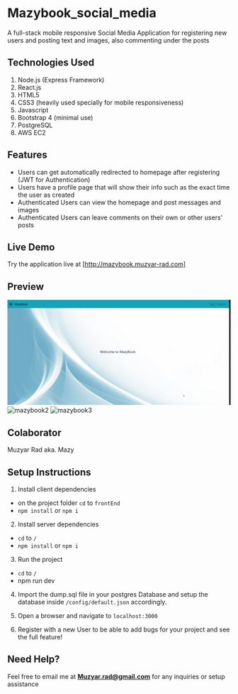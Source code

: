 # Mazybook_social_media

A full-stack mobile responsive Social Media Application for registering new users and posting text and images, also commenting under the posts

## Technologies Used

1. Node.js (Express Framework)
2. React.js
3. HTML5
4. CSS3 (heavily used specially for mobile responsiveness)
5. Javascript
6. Bootstrap 4 (minimal use)
7. PostgreSQL
8. AWS EC2

## Features

- Users can get automatically redirected to homepage after registering (JWT for Authentication)
- Users have a profile page that will show their info such as the exact time the user as created
- Authenticated Users can view the homepage and post messages and images
- Authenticated Users can leave comments on their own or other users' posts

## Live Demo

Try the application live at [http://mazybook.muzyar-rad.com]

## Preview

![mazybook1](readme_gif/mazybook1.gif)
![mazybook2](readme_gif/mazybook2.gif)
![mazybook3](readme_gif/mazybook3.gif)

## Colaborator

Muzyar Rad aka. Mazy

## Setup Instructions

1. Install client dependencies

- on the project folder `cd` to `frontEnd`
- `npm install` or `npm i`

2. Install server dependencies

- `cd` to `/`
- `npm install` or `npm i`

3. Run the project

- `cd` to `/`
- npm run dev

4. Import the dump.sql file in your postgres Database and setup the database inside `/config/default.json` accordingly.

5. Open a browser and navigate to `localhost:3000`

6. Register with a new User to be able to add bugs for your project and see the full feature!

## Need Help?

Feel free to email me at **Muzyar.rad@gmail.com** for any inquiries or setup assistance
